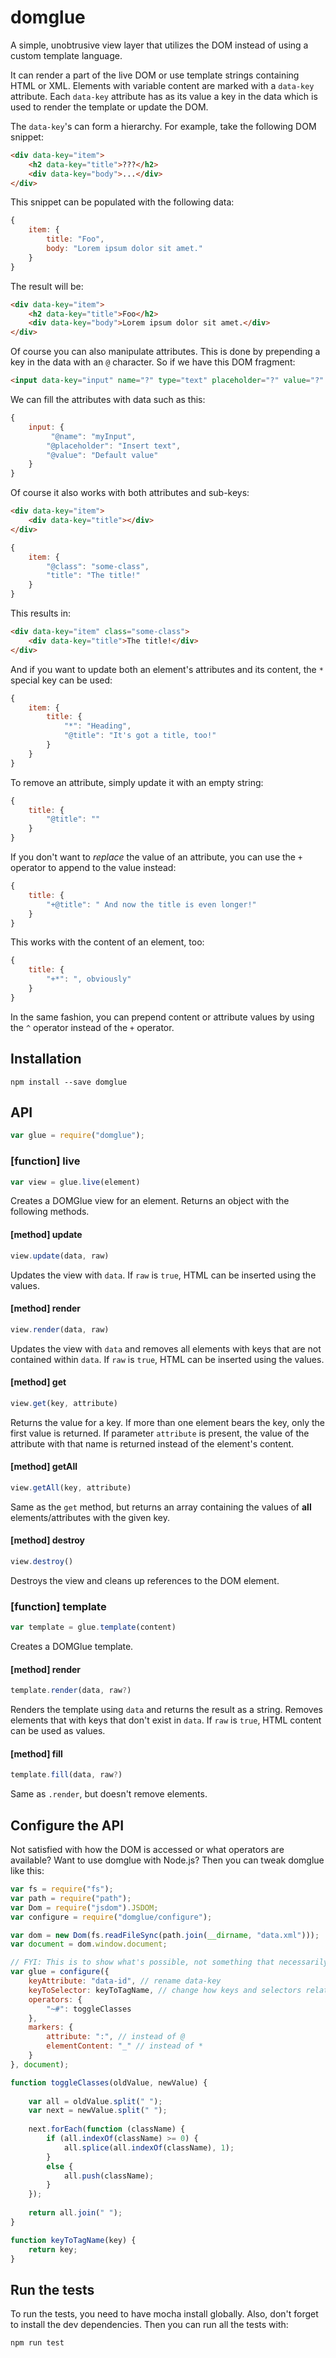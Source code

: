 # domglue

A simple, unobtrusive view layer that utilizes the DOM instead of using
a custom template language.

It can render a part of the live DOM or use template strings containing HTML or XML.
Elements with variable content are marked with a `data-key` attribute. Each `data-key`
attribute has as its value a key in the data which is used to render the template or update
the DOM.

The `data-key`'s can form a hierarchy. For example, take the following DOM snippet:

```html
<div data-key="item">
    <h2 data-key="title">???</h2>
    <div data-key="body">...</div>
</div>
```

This snippet can be populated with the following data:

```javascript
{
    item: {
        title: "Foo",
        body: "Lorem ipsum dolor sit amet."
    }
}
```

The result will be:

```html
<div data-key="item">
    <h2 data-key="title">Foo</h2>
    <div data-key="body">Lorem ipsum dolor sit amet.</div>
</div>
```

Of course you can also manipulate attributes. This is done by prepending a key in the data
with an `@` character. So if we have this DOM fragment:

```html
<input data-key="input" name="?" type="text" placeholder="?" value="?" />
```

We can fill the attributes with data such as this:

```javascript
{
    input: {
         "@name": "myInput",
        "@placeholder": "Insert text",
        "@value": "Default value"
    }
}
```

Of course it also works with both attributes and sub-keys:

```html
<div data-key="item">
    <div data-key="title"></div>
</div>
```

```javascript
{
    item: {
        "@class": "some-class",
        "title": "The title!"
    }
}
```

This results in:

```html
<div data-key="item" class="some-class">
    <div data-key="title">The title!</div>
</div>
```

And if you want to update both an element's attributes and its content, the `*` special
key can be used:

```javascript
{
    item: {
        title: {
            "*": "Heading",
            "@title": "It's got a title, too!"
        }
    }
}
```

To remove an attribute, simply update it with an empty string:

```javascript
{
    title: {
        "@title": ""
    }
}
```

If you don't want to *replace* the value of an attribute, you can use the `+` operator
to append to the value instead:

```javascript
{
    title: {
        "+@title": " And now the title is even longer!"
    }
}
```

This works with the content of an element, too:

```javascript
{
    title: {
        "+*": ", obviously"
    }
}
```

In the same fashion, you can prepend content or attribute values by using the
`^` operator instead of the `+` operator.

## Installation

    npm install --save domglue

## API

```javascript
var glue = require("domglue");
```

### [function] live

```javascript
var view = glue.live(element)
```

Creates a DOMGlue view for an element. Returns an object with the following methods.

#### [method] update

```javascript
view.update(data, raw)
```

Updates the view with `data`. If `raw` is `true`, HTML can be inserted using the values.

#### [method] render

```javascript
view.render(data, raw)
```

Updates the view with `data` and removes all elements with keys that are not contained
within `data`. If `raw` is `true`, HTML can be inserted using the values.

#### [method] get

```javascript
view.get(key, attribute)
```

Returns the value for a key. If more than one element bears the key, only the first value is
returned. If parameter `attribute` is present, the value of the attribute with that name
is returned instead of the element's content.

#### [method] getAll

```javascript
view.getAll(key, attribute)
```

Same as the `get` method, but returns an array containing the values of **all** elements/attributes
with the given key.

#### [method] destroy

```javascript
view.destroy()
```

Destroys the view and cleans up references to the DOM element.

### [function] template

```javascript
var template = glue.template(content)
```

Creates a DOMGlue template.

#### [method] render

```javascript
template.render(data, raw?)
```

Renders the template using `data` and returns the result as a string.
Removes elements that with keys that don't exist in `data`. If `raw`
is `true`, HTML content can be used as values.

#### [method] fill

```javascript
template.fill(data, raw?)
```

Same as `.render`, but doesn't remove elements.


## Configure the API

Not satisfied with how the DOM is accessed or what operators are available?
Want to use domglue with Node.js?
Then you can tweak domglue like this:

```javascript
var fs = require("fs");
var path = require("path");
var Dom = require("jsdom").JSDOM;
var configure = require("domglue/configure");

var dom = new Dom(fs.readFileSync(path.join(__dirname, "data.xml")));
var document = dom.window.document;

// FYI: This is to show what's possible, not something that necessarily makes sense.
var glue = configure({
    keyAttribute: "data-id", // rename data-key
    keyToSelector: keyToTagName, // change how keys and selectors relate
    operators: {
        "~#": toggleClasses
    },
    markers: {
        attribute: ":", // instead of @
        elementContent: "_" // instead of *
    }
}, document);

function toggleClasses(oldValue, newValue) {
    
    var all = oldValue.split(" ");
    var next = newValue.split(" ");
    
    next.forEach(function (className) {
        if (all.indexOf(className) >= 0) {
            all.splice(all.indexOf(className), 1);
        }
        else {
            all.push(className);
        }
    });
    
    return all.join(" ");
}

function keyToTagName(key) {
    return key;
}
```

## Run the tests

To run the tests, you need to have mocha install globally. Also, don't forget to install
the dev dependencies. Then you can run all the tests with:

    npm run test
